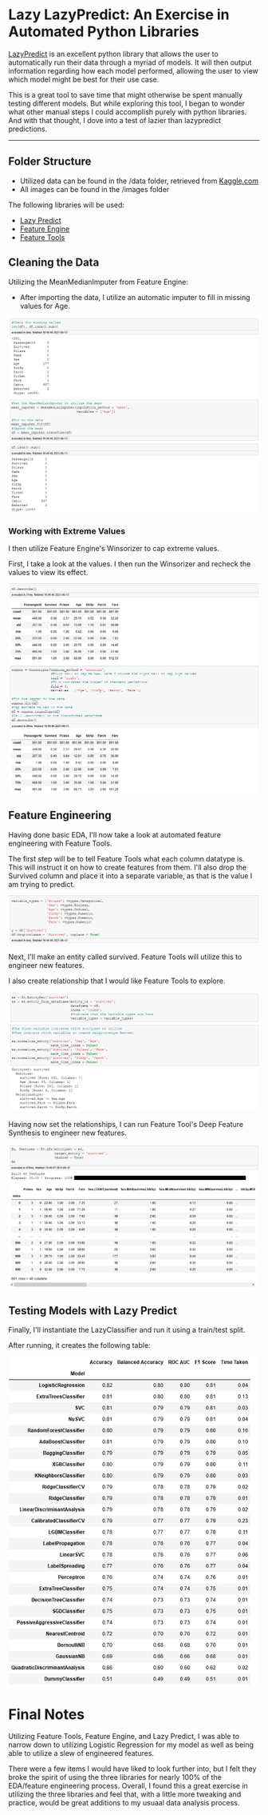 # Lazy LazyPredict: An Exercise in Automated Python Libraries

[LazyPredict](https://pypi.org/project/lazypredict/) is an excellent python library that allows the user to automatically run their data through a myriad of models. It will then output information regarding how each model performed, allowing the user to view which model might be best for their use case.

This is a great tool to save time that might otherwise be spent manually testing different models. But while exploring this tool, I began to wonder what other manual steps I could accomplish purely with python libraries. And with that thought, I dove into a test of lazier than lazypredict predictions.
___

## Folder Structure

- Utilized data can be found in the /data folder, retrieved from [Kaggle.com](https://www.kaggle.com/c/titanic/overview)
- All images can be found in the /images folder

The following libraries will be used:
- [Lazy Predict](https://pypi.org/project/lazypredict/)
- [Feature Engine](https://pypi.org/project/feature-engine/)
- [Feature Tools](https://pypi.org/project/featuretools/)

## Cleaning the Data

Utilizing the MeanMedianImputer from Feature Engine:

- After importing the data, I utilize an automatic imputer to fill in missing values for Age.

![mean_impute.png](https://raw.githubusercontent.com/ismizu/Lazy_LazyPredict/main/images/mean_impute.png)

### Working with Extreme Values

I then utilize Feature Engine's Winsorizer to cap extreme values.

First, I take a look at the values. I then run the Winsorizer and recheck the values to view its effect.

![wins.png](https://raw.githubusercontent.com/ismizu/Lazy_LazyPredict/main/images/wins.png)

## Feature Engineering

Having done basic EDA, I'll now take a look at automated feature engineering with Feature Tools.

The first step will be to tell Feature Tools what each column datatype is. This will instruct it on how to create features from them. I'll also drop the Survived column and place it into a separate variable, as that is the value I am trying to predict.

![categories.png](https://raw.githubusercontent.com/ismizu/Lazy_LazyPredict/main/images/categories.png)

Next, I'll make an entity called survived. Feature Tools will utilize this to engineer new features.

I also create relationship that I would like Feature Tools to explore.

![entities.png](https://raw.githubusercontent.com/ismizu/Lazy_LazyPredict/main/images/entities.png)

Having now set the relationships, I can run Feature Tool's Deep Feature Synthesis to engineer new features.

![feature_engineering.png](https://raw.githubusercontent.com/ismizu/Lazy_LazyPredict/main/images/feature_engineering.png)

## Testing Models with Lazy Predict

Finally, I'll instantiate the LazyClassifier and run it using a train/test split.

After running, it creates the following table:

![lazy_predict.png](https://raw.githubusercontent.com/ismizu/Lazy_LazyPredict/main/images/lazy_predict.png)

# Final Notes

Utilizing Feature Tools, Feature Engine, and Lazy Predict, I was able to narrow down to utilizing Logistic Regression for my model as well as being able to utilize a slew of engineered features.

There were a few items I would have liked to look further into, but I felt they broke the spirit of using the three libraries for nearly 100% of the EDA/feature engineering process. Overall, I found this a great exercise in utilizing the three libraries and feel that, with a little more tweaking and practice, would be great additions to my usuaal data analysis process.
